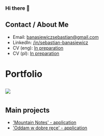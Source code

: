 ### Hi there 👋

## Contact / About Me
* Email: <a href="mailto:banasiewiczsebastian@gmail.com">banasiewiczsebastian@gmail.com</a>
* LinkedIn: <a href="https://linkedin.com/in/sebastian-banasiewicz">/in/sebastian-banasiewicz</a>
* CV (eng): <a href="#">In preparation</a>
* CV (pl): <a href="#">In preparation</a>

# Portfolio

<a href="https://github.com/SebastianBanasiewicz/github-readme-stats">
  <img align="center" style="margin: 10px 0" src="https://github-readme-stats.vercel.app/api/top-langs/?username=SebastianBanasiewicz&layout=compact&theme=dark" />
</a>

## Main projects
* ['Mountain Notes' - application](https://github.com/SebastianBanasiewicz/MountainNotes)
* ['Oddam w dobre ręce' - application](https://github.com/SebastianBanasiewicz/Charity)

<!--
**SebastianBanasiewicz/SebastianBanasiewicz** is a ✨ _special_ ✨ repository because its `README.md` (this file) appears on your GitHub profile.

Here are some ideas to get you started:

- 🔭 I’m currently working on 'Oddam w dobre ręce'
- 🌱 I’m currently learning 'React + Redux'
- 👯 I’m looking to collaborate on Junior Java Developer
- 🤔 I’m looking for help with ...
- 💬 Ask me about ...
- 📫 How to reach me: ...
- 😄 Pronouns: ...
- ⚡ Fun fact: ...
-->
